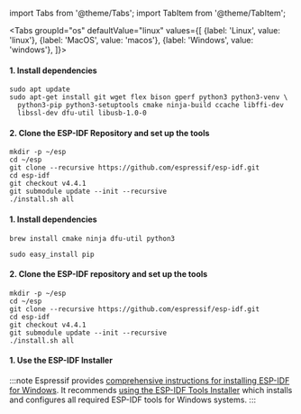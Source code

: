 import Tabs from '@theme/Tabs';
import TabItem from '@theme/TabItem';

<Tabs
groupId="os"
defaultValue="linux"
values={[
{label: 'Linux', value: 'linux'},
{label: 'MacOS', value: 'macos'},
{label: 'Windows', value: 'windows'},
]}>

<TabItem value="linux">

#### 1. Install dependencies

```
sudo apt update
sudo apt-get install git wget flex bison gperf python3 python3-venv \
  python3-pip python3-setuptools cmake ninja-build ccache libffi-dev 
  libssl-dev dfu-util libusb-1.0-0
```

#### 2. Clone the ESP-IDF Repository and set up the tools

```console
mkdir -p ~/esp
cd ~/esp
git clone --recursive https://github.com/espressif/esp-idf.git
cd esp-idf
git checkout v4.4.1
git submodule update --init --recursive
./install.sh all
```

</TabItem>
<TabItem value="macos">

#### 1. Install dependencies

```console
brew install cmake ninja dfu-util python3
```

```console
sudo easy_install pip
```

#### 2. Clone the ESP-IDF repository and set up the tools

```console
mkdir -p ~/esp
cd ~/esp
git clone --recursive https://github.com/espressif/esp-idf.git
cd esp-idf
git checkout v4.4.1
git submodule update --init --recursive
./install.sh all
```

</TabItem>
<TabItem value="windows">

#### 1. Use the ESP-IDF Installer

:::note
Espressif provides [comprehensive instructions for installing ESP-IDF for
Windows](https://docs.espressif.com/projects/esp-idf/en/stable/esp32/get-started/index.html#setting-up-development-environment).
It recommends [using the ESP-IDF Tools Installer](https://docs.espressif.com/projects/esp-idf/en/stable/esp32/get-started/windows-setup.html#get-started-windows-tools-installer) which installs and configures all required ESP-IDF tools for Windows systems.
:::

</TabItem>
</Tabs>

